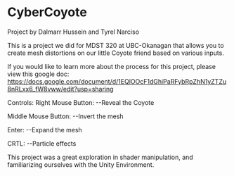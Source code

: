 # CyberCoyote
Project by Dalmarr Hussein and Tyrel Narciso

This is a project we did for MDST 320 at UBC-Okanagan that allows you to create mesh distortions on our little Coyote friend based on various inputs.

If you would like to learn more about the process for this project, please view this google doc: https://docs.google.com/document/d/1EQlOOcF1dGhiPaRFybRpZhN1yZTZu8nRLxx6_fW8vww/edit?usp=sharing

Controls:
Right Mouse Button: --Reveal the Coyote

Middle Mouse Button: --Invert the mesh

Enter: --Expand the mesh

CRTL: --Particle effects

This project was a great exploration in shader manipulation, and familiarizing ourselves with the Unity Environment.
